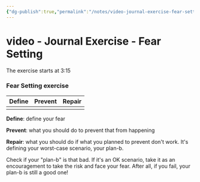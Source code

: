 ```yaml
---
{"dg-publish":true,"permalink":"/notes/video-journal-exercise-fear-setting/","dgHomeLink":true,"dgPassFrontmatter":false}
---
```


# video - Journal Exercise - Fear Setting

The exercise starts at 3:15

### Fear Setting exercise

| Define | Prevent | Repair |
| ------ | ------- | ------ |
|        |         |        |

**Define**: define your fear

**Prevent**: what you should do to prevent that from happening

**Repair**: what you should do if what you planned to prevent don't work. It's defining your worst-case scenario, your plan-b.

Check if your "plan-b" is that bad. If it's an OK scenario, take it as an encouragement to take the risk and face your fear. After all, if you fail, your plan-b is still a good one!
